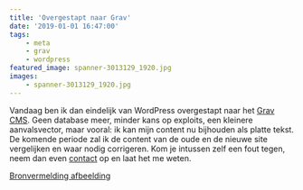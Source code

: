 ```yaml
---
title: 'Overgestapt naar Grav'
date: '2019-01-01 16:47:00'
tags:
    - meta
    - grav
    - wordpress
featured_image: spanner-3013129_1920.jpg
images:
    - spanner-3013129_1920.jpg
---
```


Vandaag ben ik dan eindelijk van WordPress overgestapt naar het [Grav CMS](https://getgrav.org/). Geen database meer, minder kans op exploits, een kleinere aanvalsvector, maar vooral: ik kan mijn content nu bijhouden als platte tekst. De komende periode zal ik de content van de oude en de nieuwe site vergelijken en waar nodig corrigeren. Kom je intussen zelf een fout tegen, neem dan even [contact](/contact) op en laat het me weten.

[Bronvermelding afbeelding](https://pixabay.com/nl/moersleutel-instrument-apparatuur-3013129/)